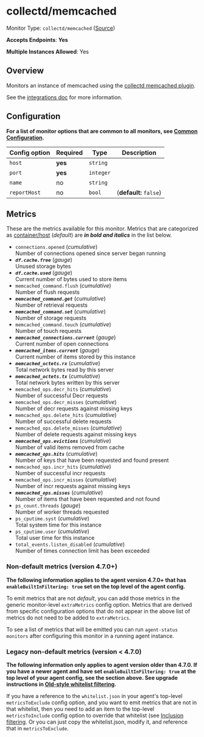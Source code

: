 <!--- GENERATED BY gomplate from scripts/docs/monitor-page.md.tmpl --->

# collectd/memcached

Monitor Type: `collectd/memcached` ([Source](https://github.com/signalfx/signalfx-agent/tree/master/internal/monitors/collectd/memcached))

**Accepts Endpoints**: **Yes**

**Multiple Instances Allowed**: Yes

## Overview

Monitors an instance of memcached using the
[collectd memcached
plugin](https://collectd.org/wiki/index.php/Plugin:memcached).

See the [integrations
doc](https://github.com/signalfx/integrations/tree/master/collectd-memcached)
for more information.


## Configuration

**For a list of monitor options that are common to all monitors, see [Common
Configuration](../monitor-config.md#common-configuration).**


| Config option | Required | Type | Description |
| --- | --- | --- | --- |
| `host` | **yes** | `string` |  |
| `port` | **yes** | `integer` |  |
| `name` | no | `string` |  |
| `reportHost` | no | `bool` |  (**default:** `false`) |


## Metrics

These are the metrics available for this monitor.
Metrics that are categorized as
[container/host](https://docs.signalfx.com/en/latest/admin-guide/usage.html#about-custom-bundled-and-high-resolution-metrics)
(*default*) are ***in bold and italics*** in the list below.


 - `connections.opened` (*cumulative*)<br>    Number of connections opened since server began running
 - ***`df.cache.free`*** (*gauge*)<br>    Unused storage bytes
 - ***`df.cache.used`*** (*gauge*)<br>    Current number of bytes used to store items
 - `memcached_command.flush` (*cumulative*)<br>    Number of flush requests
 - ***`memcached_command.get`*** (*cumulative*)<br>    Number of retrieval requests
 - ***`memcached_command.set`*** (*cumulative*)<br>    Number of storage requests
 - `memcached_command.touch` (*cumulative*)<br>    Number of touch requests
 - ***`memcached_connections.current`*** (*gauge*)<br>    Current number of open connections
 - ***`memcached_items.current`*** (*gauge*)<br>    Current number of items stored by this instance
 - ***`memcached_octets.rx`*** (*cumulative*)<br>    Total network bytes read by this server
 - ***`memcached_octets.tx`*** (*cumulative*)<br>    Total network bytes written by this server
 - `memcached_ops.decr_hits` (*cumulative*)<br>    Number of successful Decr requests
 - `memcached_ops.decr_misses` (*cumulative*)<br>    Number of decr requests against missing keys
 - `memcached_ops.delete_hits` (*cumulative*)<br>    Number of successful delete requests
 - `memcached_ops.delete_misses` (*cumulative*)<br>    Number of delete requests against missing keys
 - ***`memcached_ops.evictions`*** (*cumulative*)<br>    Number of valid items removed from cache
 - ***`memcached_ops.hits`*** (*cumulative*)<br>    Number of keys that have been requested and found present
 - `memcached_ops.incr_hits` (*cumulative*)<br>    Number of successful incr requests
 - `memcached_ops.incr_misses` (*cumulative*)<br>    Number of incr requests against missing keys
 - ***`memcached_ops.misses`*** (*cumulative*)<br>    Number of items that have been requested and not found
 - `ps_count.threads` (*gauge*)<br>    Number of worker threads requested
 - `ps_cputime.syst` (*cumulative*)<br>    Total system time for this instance
 - `ps_cputime.user` (*cumulative*)<br>    Total user time for this instance
 - `total_events.listen_disabled` (*cumulative*)<br>    Number of times connection limit has been exceeded

### Non-default metrics (version 4.7.0+)

**The following information applies to the agent version 4.7.0+ that has
`enableBuiltInFiltering: true` set on the top level of the agent config.**

To emit metrics that are not _default_, you can add those metrics in the
generic monitor-level `extraMetrics` config option.  Metrics that are derived
from specific configuration options that do not appear in the above list of
metrics do not need to be added to `extraMetrics`.

To see a list of metrics that will be emitted you can run `agent-status
monitors` after configuring this monitor in a running agent instance.

### Legacy non-default metrics (version < 4.7.0)

**The following information only applies to agent version older than 4.7.0. If
you have a newer agent and have set `enableBuiltInFiltering: true` at the top
level of your agent config, see the section above. See upgrade instructions in
[Old-style whitelist filtering](../legacy-filtering.md#old-style-whitelist-filtering).**

If you have a reference to the `whitelist.json` in your agent's top-level
`metricsToExclude` config option, and you want to emit metrics that are not in
that whitelist, then you need to add an item to the top-level
`metricsToInclude` config option to override that whitelist (see [Inclusion
filtering](../legacy-filtering.md#inclusion-filtering).  Or you can just
copy the whitelist.json, modify it, and reference that in `metricsToExclude`.



